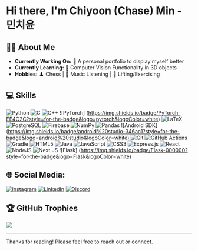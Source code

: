 # Hi there, I'm Chiyoon (Chase) Min - 민치윤

## 🙋‍♂️ About Me
- **Currently Working On:** 🚀 A personal portfolio to display myself better
- **Currently Learning:** 📘 Computer Vision Functionality in 3D objects
- **Hobbies:** ♟️ Chess | 🎵 Music Listening | 🚴 Lifting/Exercising

## 💻 Skills
![Python](https://img.shields.io/badge/python-3670A0?style=for-the-badge&logo=python&logoColor=ffdd54) 
![C](https://img.shields.io/badge/c-%2300599C.svg?style=for-the-badge&logo=c&logoColor=white) 
![C++](https://img.shields.io/badge/c++-%2300599C.svg?style=for-the-badge&logo=c%2B%2B&logoColor=white)
![PyTorch] (https://img.shields.io/badge/PyTorch-EE4C2C?style=for-the-badge&logo=pytorch&logoColor=white)
![LaTeX](https://img.shields.io/badge/latex-%23008080.svg?style=for-the-badge&logo=latex&logoColor=white) 
![PostgreSQL](hhttps://img.shields.io/badge/postgresql-4169e1?style=for-the-badge&logo=postgresql&logoColor=white) 
![Firebase](https://img.shields.io/badge/firebase-a08021?style=for-the-badge&logo=firebase&logoColor=ffcd34) 
![NumPy](https://img.shields.io/badge/numpy-%23013243.svg?style=for-the-badge&logo=numpy&logoColor=white) 
![Pandas](https://img.shields.io/badge/pandas-%23150458.svg?style=for-the-badge&logo=pandas&logoColor=white) 
![Android SDK] (https://img.shields.io/badge/android%20studio-346ac1?style=for-the-badge&logo=android%20studio&logoColor=white)
![Git](https://img.shields.io/badge/git-%23F05033.svg?style=for-the-badge&logo=git&logoColor=white) 
![GitHub Actions](https://img.shields.io/badge/github%20actions-%232671E5.svg?style=for-the-badge&logo=githubactions&logoColor=white) 
![Gradle](https://img.shields.io/badge/Gradle-02303A.svg?style=for-the-badge&logo=Gradle&logoColor=white)
![HTML5](https://img.shields.io/badge/html5-%23E34F26.svg?style=for-the-badge&logo=html5&logoColor=white) 
![Java](https://img.shields.io/badge/java-%23ED8B00.svg?style=for-the-badge&logo=openjdk&logoColor=white) 
![JavaScript](https://img.shields.io/badge/javascript-%23323330.svg?style=for-the-badge&logo=javascript&logoColor=%23F7DF1E) 
![CSS3](https://img.shields.io/badge/css3-%231572B6.svg?style=for-the-badge&logo=css3&logoColor=white) 
![Express.js](https://img.shields.io/badge/express.js-%23404d59.svg?style=for-the-badge&logo=express&logoColor=%2361DAFB) 
![React](https://img.shields.io/badge/react-%2320232a.svg?style=for-the-badge&logo=react&logoColor=%2361DAFB) 
![NodeJS](https://img.shields.io/badge/node.js-6DA55F?style=for-the-badge&logo=node.js&logoColor=white) 
![Next JS](https://img.shields.io/badge/Next-black?style=for-the-badge&logo=next.js&logoColor=white) 
![Flask] (https://img.shields.io/badge/Flask-000000?style=for-the-badge&logo=Flask&logoColor=white)


## 🌐 Social Media:
[![Instagram](https://img.shields.io/badge/Instagram-%23E4405F.svg?logo=Instagram&logoColor=white)](https://instagram.com/chase.930/) [![LinkedIn](https://img.shields.io/badge/LinkedIn-%230077B5.svg?logo=linkedin&logoColor=white)](https://linkedin.com/in/cymin/) [![Discord](https://img.shields.io/badge/Discord-%235865F2.svg?style=for-the-badge&logo=discord&logoColor=white)](https://discordapp.com/users/331372279541792768) 

## 🏆 GitHub Trophies
![](https://github-profile-trophy.vercel.app/?username=chase930&theme=radical&no-frame=false&no-bg=false&margin-w=4)

---

Thanks for reading! Please feel free to reach out or connect. 

